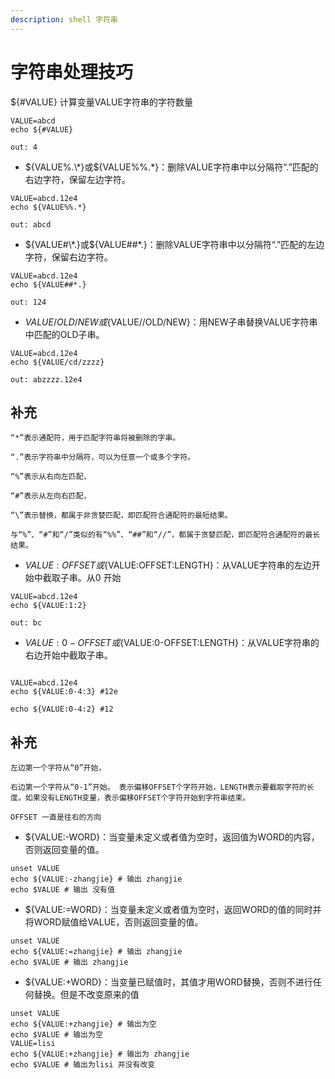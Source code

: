 ```yaml
---
description: shell 字符串 
---
```


# 字符串处理技巧

${#VALUE} 计算变量VALUE字符串的字符数量

```
VALUE=abcd
echo ${#VALUE}

out: 4

``` 

* ${VALUE%.\*}或${VALUE%%.\*}：删除VALUE字符串中以分隔符“.”匹配的右边字符，保留左边字符。

```
VALUE=abcd.12e4
echo ${VALUE%%.*}

out: abcd
```

* ${VALUE#\*.}或${VALUE##\*.}：删除VALUE字符串中以分隔符“.”匹配的左边字符，保留右边字符。

```
VALUE=abcd.12e4
echo ${VALUE##*.}

out: 124
```

* ${VALUE/OLD/NEW}或${VALUE//OLD/NEW}：用NEW子串替换VALUE字符串中匹配的OLD子串。

```
VALUE=abcd.12e4
echo ${VALUE/cd/zzzz}

out: abzzzz.12e4

```

## 补充

	“*”表示通配符，用于匹配字符串将被删除的字串。

	“.”表示字符串中分隔符，可以为任意一个或多个字符。

	“%”表示从右向左匹配，

	“#”表示从左向右匹配，

	“\”表示替换，都属于非贪婪匹配，即匹配符合通配符的最短结果。

	与“%”、“#”和“/”类似的有“%%”、“##”和“//”，都属于贪婪匹配，即匹配符合通配符的最长结果。

* ${VALUE:OFFSET}或${VALUE:OFFSET:LENGTH}：从VALUE字符串的左边开始中截取子串。从0 开始


```
VALUE=abcd.12e4
echo ${VALUE:1:2}

out: bc

```

* ${VALUE:0-OFFSET}或${VALUE:0-OFFSET:LENGTH}：从VALUE字符串的右边开始中截取子串。

```

VALUE=abcd.12e4
echo ${VALUE:0-4:3} #12e

echo ${VALUE:0-4:2} #12

```

## 补充
	
	左边第一个字符从“0”开始，
	
	右边第一个字符从“0-1”开始。 表示偏移OFFSET个字符开始，LENGTH表示要截取字符的长度。如果没有LENGTH变量，表示偏移OFFSET个字符开始到字符串结束。

	OFFSET 一直是往右的方向

* ${VALUE:-WORD}：当变量未定义或者值为空时，返回值为WORD的内容，否则返回变量的值。

```
unset VALUE
echo ${VALUE:-zhangjie} # 输出 zhangjie
echo $VALUE # 输出 没有值

```


* ${VALUE:=WORD}：当变量未定义或者值为空时，返回WORD的值的同时并将WORD赋值给VALUE，否则返回变量的值。


```
unset VALUE
echo ${VALUE:=zhangjie} # 输出 zhangjie
echo $VALUE # 输出 zhangjie 

```

* ${VALUE:+WORD}：当变量已赋值时，其值才用WORD替换，否则不进行任何替换。但是不改变原来的值

```
unset VALUE
echo ${VALUE:+zhangjie} # 输出为空
echo $VALUE # 输出为空
VALUE=lisi
echo ${VALUE:+zhangjie} # 输出为 zhangjie
echo $VALUE # 输出为lisi 并没有改变

```

